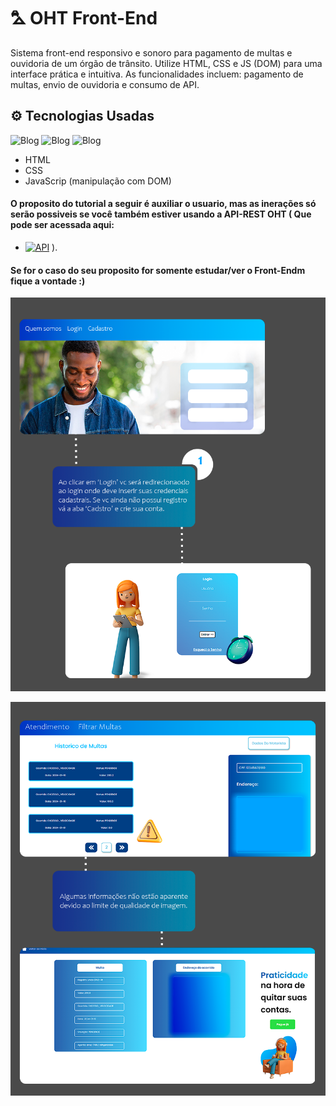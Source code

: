 # ⛍ OHT Front-End
Sistema front-end responsivo e sonoro para pagamento de multas e ouvidoria de um órgão de trânsito. Utilize HTML, CSS e JS (DOM) para uma interface prática e intuitiva. As funcionalidades incluem: pagamento de multas, envio de ouvidoria e  consumo de API.

## ⚙️ Tecnologias Usadas 
![Blog](https://img.shields.io/badge/HTML-239120?style=for-the-badge&logo=html5&logoColor=white) ![Blog](https://img.shields.io/badge/CSS-239120?&style=for-the-badge&logo=css3&logoColor=white) ![Blog](https://img.shields.io/badge/JavaScript-F7DF1E?style=for-the-badge&logo=javascript&logoColor=black) 

- HTML
- CSS
- JavaScrip (manipulação com DOM)


#### O proposito do tutorial a seguir é auxiliar o usuario, mas as inerações só serão possiveis se você também estiver usando a API-REST OHT ( Que pode ser acessada aqui: 

- [![API](https://img.shields.io/website-up-down-green-red/http/monip.org.svg)](https://github.com/AlisonMartinss/API-REST--OHT) ).

#### Se for o caso do seu proposito for somente estudar/ver o Front-Endm fique a vontade :)

  ![teste](https://github.com/AlisonMartinss/Assets/blob/main/Tutorial1.png)

  ![teste](https://github.com/AlisonMartinss/Assets/blob/main/Tutorial2.png)
